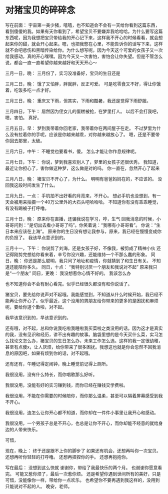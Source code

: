 # 对猪宝贝的碎碎念

写在前面：
宇宙第一美少猪，嘻嘻，也不知道会不会有一天给你看到这篇东西，看到傻傻的我。如果有天你看到了，希望宝贝不要嫌弃我哈哈哈。为什么要写这篇东西呢，因为我想把宝贝带给我的开心记下来，这样我不开心的时候看看，就会想起来你的甜，就会开心起来。嗯，也把我憋在心里，不能告诉你的话写下来，这样就不会吧悲伤和黑暗传染给你。为什么想写呢，因为今天这个可爱的女孩子又一次给我感动，真的开心嘿嘿。因为今天又一次害怕，害怕会让你失望。但是不管怎么说，都会一直一直希望你越来越好和天天开心～

三月一日，晚：
三月份了，实习没准备好，宝贝的生日还是

三月二日，晚：
饿了又怕胖，胖就胖，反正可爱。
可是吃零食又不好，得让你饿着，吃饭多吃一点才好。

三月三日，晚：
重庆又下雨，但其实，下雨和酷暑，我还是觉得下雨舒服。

三月四日，下午：
居然因为侄女儿的蛋糕被抢，在梦里打人。
以后不会打我吧，嗯，害怕。
真好。

三月五日，早：
梦到我带着你回老家，我带着你在两间屋子在走。
不过梦里为什么没有拉着你的手呢，应该是你越来越乖，对你越来越放心了。
嗯，还是不要带你回去那里，太破。

三月六日，中午：
不睡觉也要看书，傻。
怎么才能让你作息规律呢。

三月七日，下午：
你说，梦到我喜欢别人了，梦里的女孩子还很优秀。
我知道，最近让你担心了，害你做这种梦，这么做是对的吗。
你一直在，忽然开心了起来

三月八日，晚：
猪宝贝不开心了，为什么。
明明有爸爸妈妈在的，不应该的。
没回我这段时间发生了什么。

三月九日，一点：
手机拍不出好看的月亮来，不开心。
想必手机也没想到，有一天会被用来拍摄一个40万公里外的大石头吧哈哈哈。
不知道你有没有乖乖睡觉，有没有踢被子打呼噜。

三月十日，晚：
原来你在直播，还骗我说在学习，哼，生气
回我消息的时候，小哥哥问到：“是切出去看小哥哥了吗”。你笑着说：“我哪有小哥哥看”。
你说：“生日本来应该在上海”。
原来你的生日没有想让我参与，原来，我已经在慢慢变成你的负担了。
我该早点意识到的。

三月十一，下午：
你说剪了刘海，还是女孩子好，不像我，被剪成了精神小伙
还记得刚剪完想给你看来着，辛亏你没兴趣，还能维持一个不那么蠢的形象。
同日，晚：
你还是那么聪明，我只问了地址和疫情，你就猜到了和生日有关。
不知道还能陪你多久。
同日，十点：
“我特别讨厌一个朋友和我说对不起”
原来我只是“一个朋友”
同日，更晚：
我没想惹你心情不好的。
我该怎么办


也不知道你会不会有耐心看完。似乎已经很久都没有和你说话了。

猪宝贝，要先给你说声对不起哦。我能感觉到，不知道从什么时候开始，我已经不能再让你开心了。似乎最近，这个没用的男朋友给你带来的更多的是困扰和麻烦呢，要给你道个歉啦，对不起。

我早该意识到的，早该意识到的。

还有哦，对不起，总和你说我吃啦我睡啦我买菜啦之类没用的话。因为这才是真实的我，没有见识和经历，讲不出有趣的故事。脑袋里想的是今天买什么菜，实习怎么找论文怎么办，猪宝贝的生日怎么办，未来工作怎么选。这样的我一定很幼稚，甚至有点傻x，让人厌烦，给你带来了很多困扰。我想这也就是你会忽然不回我消息的原因吧，如果有烦到你的话，对不起哦。

还有还有，午睡记得定闹钟，晚上睡觉前记得上厕所。

我很没用，没有什么特长，而你唱歌那么好听。

我很没用，没能有好的实习赚到钱，而你已经在赚钱交学费啦。

我很没用，不能在你需要的时候陪你，而你那么温柔，甚至可以隔着屏幕感受到我不开心。

我很没用，连怎么让你开心都不知道，而你却在一件件小事里让我开心和感动。

我很没用，一个男孩子总是不开心，也总是让你不开心，而你却能不经意的就给身边的人带来快乐。

可惜，

现在，晚上：
终于还是跟不上你的脚步了
如果还有机会，还想再叫你一次宝贝。
还想再听你轻轻的打呼噜。
还想再捏捏你的手。
还想再抱抱你。

写在最后：
没想到这么快就
谢谢你，带给了我最快乐的两个月。
也谢谢你愿意看完。
可能又惹你烦了，最后一次惹你烦。
还是希望你遇到世间所有的美好，只是可惜，没能像你一样，带给你一点欢乐。
也希望你不要再遇到我这样的，没用到只能说对不起的人。
晚安，老师。